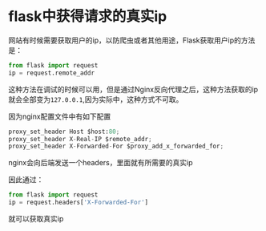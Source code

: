 # flask中获得请求的真实ip
网站有时候需要获取用户的ip，以防爬虫或者其他用途，Flask获取用户ip的方法是：
```python
from flask import request
ip = request.remote_addr
```
这种方法在调试的时候可以用，但是通过Nginx反向代理之后，这种方法获取的ip就会全部变为`127.0.0.1`,因为实际中，这种方式不可取。


因为nginx配置文件中有如下配置

```python
proxy_set_header Host $host:80; 
proxy_set_header X-Real-IP $remote_addr; 
proxy_set_header X-Forwarded-For $proxy_add_x_forwarded_for; 

```
nginx会向后端发送一个headers，里面就有所需要的真实ip

因此通过：
```python
from flask import request
ip = request.headers['X-Forwarded-For']
```
就可以获取真实ip
